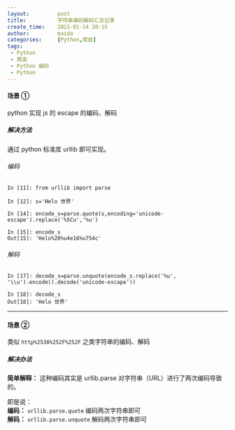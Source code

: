```yaml
---
layout:         post
title:          字符串编码解码汇总记录
create_time:    2021-01-14 20:15
author:         maida
categories:     [Python,爬虫]
tags:
 - Python
 - 爬虫
 - Python 编码
 - Python
---
```



#### 场景 ①

python 实现 js 的 escape 的编码、解码

##### 解决方法
通过 python 标准库 urllib 即可实现。

###### 编码
```text
In [11]: from urllib import parse

In [12]: s='Helo 世界'

In [14]: encode_s=parse.quote(s,encoding='unicode-escape').replace('%5Cu','%u')

In [15]: encode_s
Out[15]: 'Helo%20%u4e16%u754c'
```

###### 解码
```text
In [17]: decode_s=parse.unquote(encode_s.replace('%u', '\\u').encode().decode('unicode-escape'))

In [18]: decode_s
Out[18]: 'Helo 世界'
```

---

#### 场景 ②

类似 `http%253A%252F%252F` 之类字符串的编码、解码

##### 解决办法
**简单解释：** 这种编码其实是 urllib.parse 对字符串（URL）进行了两次编码导致的。  

即是说：  
**编码：** `urllib.parse.quote` 编码两次字符串即可  
**解码：** `urllib.parse.unquote` 解码两次字符串即可 